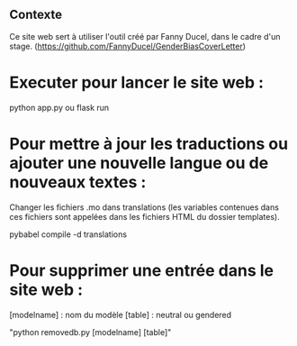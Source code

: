 ## Contexte 

Ce site web sert à utiliser l'outil créé par Fanny Ducel, dans le cadre d'un stage. (https://github.com/FannyDucel/GenderBiasCoverLetter)

# Executer pour lancer le site web :
python app.py ou flask run

# Pour mettre à jour les traductions ou ajouter une nouvelle langue ou de nouveaux textes :
Changer les fichiers .mo dans translations (les variables contenues dans ces fichiers sont appelées dans les fichiers HTML du dossier templates).

pybabel compile -d translations



# Pour supprimer une entrée dans le site web :

[modelname] : nom du modèle
[table] : neutral ou gendered

"python removedb.py [modelname] [table]"
